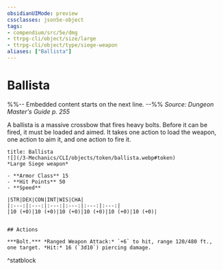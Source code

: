 ```yaml
---
obsidianUIMode: preview
cssclasses: json5e-object
tags:
- compendium/src/5e/dmg
- ttrpg-cli/object/size/large
- ttrpg-cli/object/type/siege-weapon
aliases: ["Ballista"]
---
```

# Ballista
%%-- Embedded content starts on the next line. --%%
*Source: Dungeon Master's Guide p. 255*  

A ballista is a massive crossbow that fires heavy bolts. Before it can be fired, it must be loaded and aimed. It takes one action to load the weapon, one action to aim it, and one action to fire it.

```ad-statblock
title: Ballista
![](/3-Mechanics/CLI/objects/token/ballista.webp#token)
*Large Siege weapon*

- **Armor Class** 15
- **Hit Points** 50
- **Speed** 

|STR|DEX|CON|INT|WIS|CHA|
|:---:|:---:|:---:|:---:|:---:|:---:|
|10 (+0)|10 (+0)|10 (+0)|10 (+0)|10 (+0)|10 (+0)|


## Actions

***Bolt.*** *Ranged Weapon Attack:* `+6` to hit, range 120/480 ft., one target. *Hit:* 16 (`3d10`) piercing damage.
```
^statblock